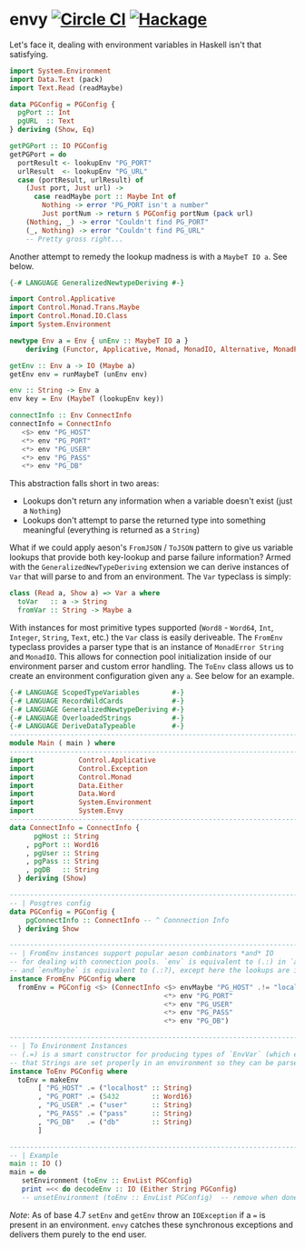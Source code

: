 envy [![Circle CI](https://circleci.com/gh/dmjio/envy.svg?style=svg)](https://circleci.com/gh/dmjio/envy) [![Hackage](https://img.shields.io/hackage/v/envy.svg?style=flat)](https://hackage.haskell.org/package/envy)
===================
Let's face it, dealing with environment variables in Haskell isn't that satisfying.

```haskell
import System.Environment
import Data.Text (pack)
import Text.Read (readMaybe)

data PGConfig = PGConfig {
  pgPort :: Int
  pgURL  :: Text
} deriving (Show, Eq)

getPGPort :: IO PGConfig
getPGPort = do
  portResult <- lookupEnv "PG_PORT"
  urlResult  <- lookupEnv "PG_URL"
  case (portResult, urlResult) of
    (Just port, Just url) ->
      case readMaybe port :: Maybe Int of
        Nothing -> error "PG_PORT isn't a number"
        Just portNum -> return $ PGConfig portNum (pack url)
    (Nothing, _) -> error "Couldn't find PG_PORT"    
    (_, Nothing) -> error "Couldn't find PG_URL"    
    -- Pretty gross right...
```

Another attempt to remedy the lookup madness is with a `MaybeT IO a`. See below.
```haskell
{-# LANGUAGE GeneralizedNewtypeDeriving #-}

import Control.Applicative
import Control.Monad.Trans.Maybe
import Control.Monad.IO.Class
import System.Environment

newtype Env a = Env { unEnv :: MaybeT IO a }
    deriving (Functor, Applicative, Monad, MonadIO, Alternative, MonadPlus)

getEnv :: Env a -> IO (Maybe a)
getEnv env = runMaybeT (unEnv env)

env :: String -> Env a
env key = Env (MaybeT (lookupEnv key))

connectInfo :: Env ConnectInfo
connectInfo = ConnectInfo
   <$> env "PG_HOST"
   <*> env "PG_PORT"
   <*> env "PG_USER"
   <*> env "PG_PASS"
   <*> env "PG_DB"
```
This abstraction falls short in two areas:
  - Lookups don't return any information when a variable doesn't exist (just a `Nothing`)
  - Lookups don't attempt to parse the returned type into something meaningful (everything is returned as a `String`)

What if we could apply aeson's `FromJSON` / `ToJSON` pattern to give us variable lookups that provide both key-lookup and parse failure information?
Armed with the `GeneralizedNewTypeDeriving` extension we can derive instances of `Var` that will parse to and from an environment. The `Var` typeclass is simply:
```haskell
class (Read a, Show a) => Var a where
  toVar   :: a -> String
  fromVar :: String -> Maybe a
```
With instances for most primitive types supported (`Word8` - `Word64`, `Int`, `Integer`, `String`, `Text`, etc.) the `Var` class is easily deriveable. The `FromEnv` typeclass provides a parser type that is an instance of `MonadError String` and `MonadIO`. This allows for connection pool initialization inside of our environment parser and custom error handling. The `ToEnv` class allows us to create an environment configuration given any `a`. See below for an example.

```haskell
{-# LANGUAGE ScopedTypeVariables        #-}
{-# LANGUAGE RecordWildCards            #-}
{-# LANGUAGE GeneralizedNewtypeDeriving #-}
{-# LANGUAGE OverloadedStrings          #-}
{-# LANGUAGE DeriveDataTypeable         #-}
------------------------------------------------------------------------------
module Main ( main ) where
------------------------------------------------------------------------------
import           Control.Applicative
import           Control.Exception
import           Control.Monad
import           Data.Either
import           Data.Word
import           System.Environment
import           System.Envy
------------------------------------------------------------------------------
data ConnectInfo = ConnectInfo {
      pgHost :: String
    , pgPort :: Word16
    , pgUser :: String
    , pgPass :: String
    , pgDB   :: String
  } deriving (Show)

------------------------------------------------------------------------------
-- | Posgtres config
data PGConfig = PGConfig {
    pgConnectInfo :: ConnectInfo -- ^ Connnection Info
  } deriving Show

------------------------------------------------------------------------------
-- | FromEnv instances support popular aeson combinators *and* IO
-- for dealing with connection pools. `env` is equivalent to (.:) in `aeson`
-- and `envMaybe` is equivalent to (.:?), except here the lookups are impure.
instance FromEnv PGConfig where
  fromEnv = PGConfig <$> (ConnectInfo <$> envMaybe "PG_HOST" .!= "localhost"
                                      <*> env "PG_PORT"
                                      <*> env "PG_USER" 
                                      <*> env "PG_PASS" 
                                      <*> env "PG_DB")

------------------------------------------------------------------------------
-- | To Environment Instances
-- (.=) is a smart constructor for producing types of `EnvVar` (which ensures
-- that Strings are set properly in an environment so they can be parsed properly
instance ToEnv PGConfig where
  toEnv = makeEnv 
       [ "PG_HOST" .= ("localhost" :: String)
       , "PG_PORT" .= (5432        :: Word16)
       , "PG_USER" .= ("user"      :: String)
       , "PG_PASS" .= ("pass"      :: String)
       , "PG_DB"   .= ("db"        :: String)
       ]

------------------------------------------------------------------------------
-- | Example
main :: IO ()
main = do
   setEnvironment (toEnv :: EnvList PGConfig)
   print =<< do decodeEnv :: IO (Either String PGConfig)
   -- unsetEnvironment (toEnv :: EnvList PGConfig)  -- remove when done
```

*Note*: As of base 4.7 `setEnv` and `getEnv` throw an `IOException` if a `=` is present in an environment. `envy` catches these synchronous exceptions and delivers them
purely to the end user.
